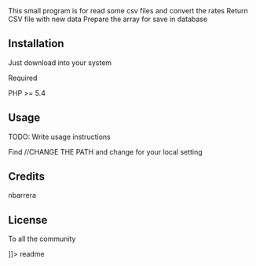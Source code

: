 <snippet>
  <content><![CDATA[
# Testrates

This small program is for read some csv files and convert the rates
Return CSV file with new data
Prepare the array for save in database

## Installation

Just download into your system

Required

PHP >= 5.4

## Usage

TODO: Write usage instructions

Find //CHANGE THE PATH and change for your local setting


## Credits

nbarrera

## License

To all the community 

]]></content>
  <tabTrigger>readme</tabTrigger>
</snippet>
